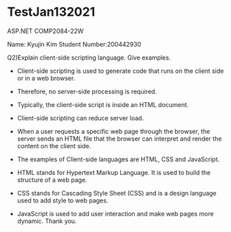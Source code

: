 # TestJan132021

ASP.NET COMP2084-22W

Name: Kyujin Kim 
Student Number:200442930

Q2)Explain client-side scripting language. Give examples.
- Client-side scripting is used to generate code that runs on the client side or in a web browser.
- Therefore, no server-side processing is required.
- Typically, the client-side script is inside an HTML document.
- Client-side scripting can reduce server load.
- When a user requests a specific web page through the browser, the server sends an HTML file that the browser can interpret and render the content on the client side.

- The examples of Client-side languages are HTML, CSS and JavaScript.
- HTML stands for Hypertext Markup Language. It is used to build the structure of a web page.
- CSS stands for Cascading Style Sheet (CSS) and is a design language used to add style to web pages.
- JavaScript is used to add user interaction and make web pages more dynamic.
Thank you.
